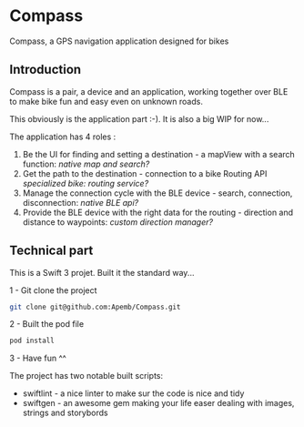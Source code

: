 # Compass
Compass, a GPS navigation application designed for bikes 

## Introduction
Compass is a pair, a device and an application, working together over BLE to make bike fun and easy even on unknown roads.

This obviously is the application part :-). It is also a big WIP for now...

The application has 4 roles :

1. Be the UI for finding and setting a destination - a mapView with a search function: *native map and search?*
2. Get the path to the destination - connection to a bike Routing API *specialized bike: routing service?*
3. Manage the connection cycle with the BLE device - search, connection, disconnection: *native BLE api?*
4. Provide the BLE device with the right data for the routing - direction and distance to waypoints: *custom direction manager?*

## Technical part
This is a Swift 3 projet. Built it the standard way...

1 - Git clone the project
```bash
git clone git@github.com:Apemb/Compass.git
```
2 - Built the pod file
```bash
pod install
```
3 - Have fun ^^

The project has two notable built scripts:
* swiftlint - a nice linter to make sur the code is nice and tidy
* swiftgen - an awesome gem making your life easer dealing with images, strings and storybords  
